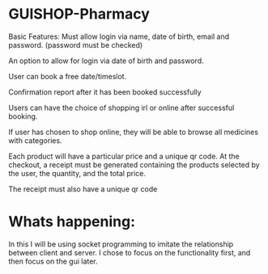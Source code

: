 # GUISHOP-Pharmacy
Basic Features:
Must allow login via name, date of birth, email and password. (password must be checked) 

An option to allow for login via date of birth and password.

User can book a free date/timeslot.

Confirmation report after it has been booked successfully

Users can have the choice of shopping irl or online after successful booking.

If user has chosen to shop online, they will be able to browse all medicines with categories. 

Each product will have a particular price and a unique qr code. At the checkout, a receipt must be generated containing the products selected by the user, the quantity, and the total price.
 
The receipt must also have a unique qr code

# Whats happening:
In this I will be using socket programming to imitate the relationship between client and server.
I chose to focus on the functionality first, and then focus on the gui later.